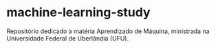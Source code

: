 # machine-learning-study
Repositório dedicado à matéria Aprendizado de Máquina, 
ministrada na Universidade Federal de Uberlândia (UFU).
